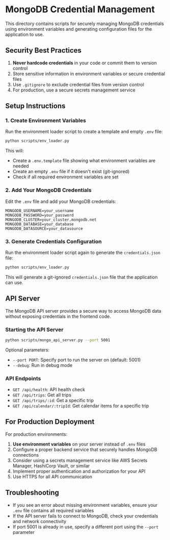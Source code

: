 # MongoDB Credential Management

This directory contains scripts for securely managing MongoDB credentials using environment variables and generating configuration files for the application to use.

## Security Best Practices

1. **Never hardcode credentials** in your code or commit them to version control
2. Store sensitive information in environment variables or secure credential files
3. Use `.gitignore` to exclude credential files from version control
4. For production, use a secure secrets management service

## Setup Instructions

### 1. Create Environment Variables

Run the environment loader script to create a template and empty `.env` file:

```bash
python scripts/env_loader.py
```

This will:
- Create a `.env.template` file showing what environment variables are needed
- Create an empty `.env` file if it doesn't exist (git-ignored)
- Check if all required environment variables are set

### 2. Add Your MongoDB Credentials

Edit the `.env` file and add your MongoDB credentials:

```
MONGODB_USERNAME=your_username
MONGODB_PASSWORD=your_password
MONGODB_CLUSTER=your_cluster.mongodb.net
MONGODB_DATABASE=your_database
MONGODB_DATASOURCE=your_datasource
```

### 3. Generate Credentials Configuration

Run the environment loader script again to generate the `credentials.json` file:

```bash
python scripts/env_loader.py
```

This will generate a git-ignored `credentials.json` file that the application can use.

## API Server

The MongoDB API server provides a secure way to access MongoDB data without exposing credentials in the frontend code.

### Starting the API Server

```bash
python scripts/mongo_api_server.py --port 5001
```

Optional parameters:
- `--port PORT`: Specify port to run the server on (default: 5001)
- `--debug`: Run in debug mode

### API Endpoints

- `GET /api/health`: API health check
- `GET /api/trips`: Get all trips
- `GET /api/trips/:id`: Get a specific trip
- `GET /api/calendar/:tripId`: Get calendar items for a specific trip

## For Production Deployment

For production environments:

1. **Use environment variables** on your server instead of `.env` files
2. Configure a proper backend service that securely handles MongoDB connections
3. Consider using a secrets management service like AWS Secrets Manager, HashiCorp Vault, or similar
4. Implement proper authentication and authorization for your API
5. Use HTTPS for all API communication

## Troubleshooting

- If you see an error about missing environment variables, ensure your `.env` file contains all required variables
- If the API server fails to connect to MongoDB, check your credentials and network connectivity
- If port 5001 is already in use, specify a different port using the `--port` parameter
